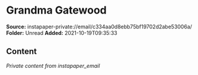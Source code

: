 # Grandma Gatewood

**Source:** instapaper-private://email/c334aa0d8ebb75bf19702d2abe53006a/
**Folder:** Unread
**Added:** 2021-10-19T09:35:33




## Content
*Private content from instapaper_email*
